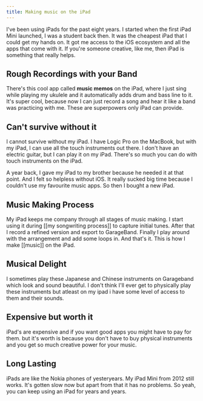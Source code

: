 ```yaml
---
title: Making music on the iPad
---
```

I've been using iPads for the past eight years. I started when the first iPad Mini launched, I was a student back then. It was the cheapest iPad that I could get my hands on. It got me access to the iOS ecosystem and all the apps that come with it. If you're someone creative, like me, then iPad is something that really helps.

## Rough Recordings with your Band

There's this cool app called **music memos** on the iPad, where I just sing while playing my ukulele and it automatically adds drum and bass line to it. It's super cool, because now I can just record a song and hear it like a band was practicing with me. These are superpowers only iPad can provide.

## Can't survive without it

I cannot survive without my iPad. I have Logic Pro on the MacBook, but with my iPad, I can use all the touch instruments out there. I don't have an electric guitar, but I can play it on my iPad. There's so much you can do with touch  instruments on the iPad.

A year back, I gave my iPad to my brother because he needed it at that point. And I felt so helpless without iOS. It really sucked big time because I couldn't use my favourite music apps. So then I bought a new iPad.

## Music Making Process

My iPad keeps me company through all stages of music making. I start using it during [[my songwriting process]] to capture initial tunes. After that I record a refined version and export to GarageBand. Finally I play around with the arrangement and add some loops in. And that's it. This is how I make [[music]] on the iPad.

## Musical Delight

I sometimes play these Japanese and Chinese instruments on Garageband which look and sound beautiful. I don't think I'll ever get to physically play these instruments but atleast on my ipad i have some level of access to them and their sounds.

## Expensive but worth it

iPad's are expensive and if you want good apps you might have to pay for them. but it's worth is because you don't have to buy physical instruments and you get so much creative power for your music. 

## Long Lasting

iPads are like the Nokia phones of yesteryears. My iPad Mini from 2012 still works. It's gotten slow now but apart from that it has no problems. So yeah, you can keep using an iPad for years and years.
